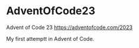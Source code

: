 # AdventOfCode23
Advent of Code 23
https://adventofcode.com/2023

My first attemptt in Advent of Code.
